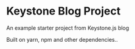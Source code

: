 # Keystone Blog Project 

An example starter project from Keystone.js blog


Built on yarn, npm and other dependencies..
